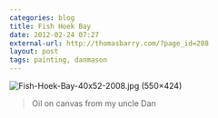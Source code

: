 ```yaml
---
categories: blog
title: Fish Hoek Bay
date: 2012-02-24 07:27
external-url: http://thomasbarry.com/?page_id=208
layout: post
tags: painting, danmason
---
```


![Fish-Hoek-Bay-40x52-2008.jpg (550×424)](http://thomasbarry.com/wp-content/uploads/2011/02/Fish-Hoek-Bay-40x52-2008.jpg)

> Oil on canvas from my uncle Dan
